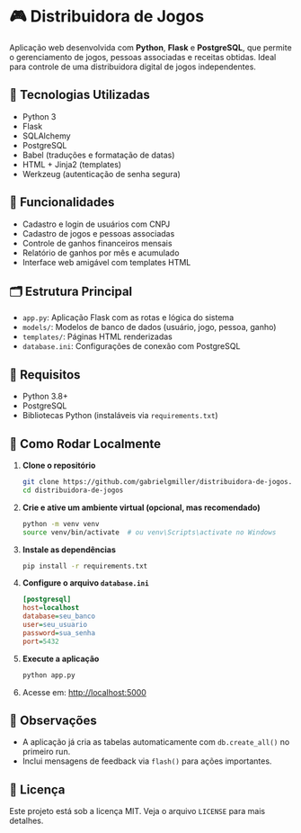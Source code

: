 # 🎮 Distribuidora de Jogos

Aplicação web desenvolvida com **Python**, **Flask** e **PostgreSQL**, que permite o gerenciamento de jogos, pessoas associadas e receitas obtidas. Ideal para controle de uma distribuidora digital de jogos independentes.

## 🔧 Tecnologias Utilizadas

- Python 3
- Flask
- SQLAlchemy
- PostgreSQL
- Babel (traduções e formatação de datas)
- HTML + Jinja2 (templates)
- Werkzeug (autenticação de senha segura)

## 📁 Funcionalidades

- Cadastro e login de usuários com CNPJ
- Cadastro de jogos e pessoas associadas
- Controle de ganhos financeiros mensais
- Relatório de ganhos por mês e acumulado
- Interface web amigável com templates HTML

## 🗂 Estrutura Principal

- `app.py`: Aplicação Flask com as rotas e lógica do sistema
- `models/`: Modelos de banco de dados (usuário, jogo, pessoa, ganho)
- `templates/`: Páginas HTML renderizadas
- `database.ini`: Configurações de conexão com PostgreSQL

## 🔐 Requisitos

- Python 3.8+
- PostgreSQL
- Bibliotecas Python (instaláveis via `requirements.txt`)

## 🚀 Como Rodar Localmente

1. **Clone o repositório**
   ```bash
   git clone https://github.com/gabrielgmiller/distribuidora-de-jogos.git
   cd distribuidora-de-jogos
   ```

2. **Crie e ative um ambiente virtual (opcional, mas recomendado)**
   ```bash
   python -m venv venv
   source venv/bin/activate  # ou venv\Scripts\activate no Windows
   ```

3. **Instale as dependências**
   ```bash
   pip install -r requirements.txt
   ```

4. **Configure o arquivo `database.ini`**
   ```ini
   [postgresql]
   host=localhost
   database=seu_banco
   user=seu_usuario
   password=sua_senha
   port=5432
   ```

5. **Execute a aplicação**
   ```bash
   python app.py
   ```

6. Acesse em: [http://localhost:5000](http://localhost:5000)

## 📌 Observações

- A aplicação já cria as tabelas automaticamente com `db.create_all()` no primeiro run.
- Inclui mensagens de feedback via `flash()` para ações importantes.

## 📄 Licença

Este projeto está sob a licença MIT. Veja o arquivo `LICENSE` para mais detalhes.